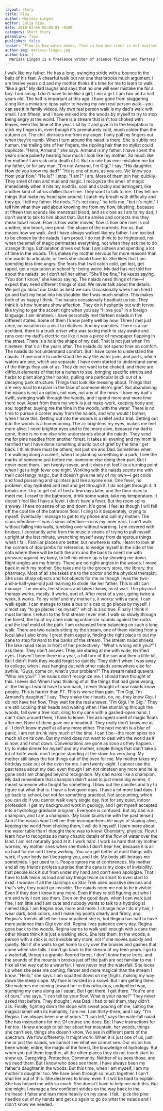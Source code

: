```yaml
---
layout: story
title: Flow
author: Marissa Lingen
editor: Julia Rios
date: 2018-03-06 00:00:01 -0500
category: Short Story
permalink: flow
published: false
teaser: “Flow is how water moves, flow is how one river is not another, one brook, one pond. The shape of the currents. For us, that means how we walk. And I have always walked like my father.”
author-img: marissa-lingen.jpg
author-bio: |
  Marissa Lingen is a freelance writer of science fiction and fantasy living in the Minneapolis suburbs with two large men and one small dog. She hikes when she can, bakes when she can't, thinks way too much about soil rehabilitation, and worries about as much as you'd think, all things considered.  
---
```


I walk like my father. He has a long, swinging stride with a bounce in the balls of his feet. A cheerful walk but not one that brooks much argument. I am twelve years old and my mother thinks it's time for me to learn to walk "like a girl." My dad laughs and says that no one will ever mistake me for a boy. I am smug. I don't have to be _like_ a girl, I _am_ a girl.
I am two and a half years old. The half is important at this age. I have gone from staggering along like a miniature tipsy sailor to having my own real person walk—you can see it in family videos.
My own real person walk is my dad's walk writ small.
I am fifteen, and I have walked into the woods by myself to try to stop being angry at the world. There is a stream that isn't too choked with leaves, even this time of the year. I sit by it and give in to the temptation to stick my fingers in, even though it's prematurely cold, much colder than the autumn air. The chill distracts me from my anger. I only pull my fingers out when they're numb.
When I turn around the naiad is there. She is subtly not human, the trailing bits of her fingers, the rippling hair that no stylist could duplicate. "Hello, Armand," she says.
Armand is my father.
I have spent the years since puberty hearing how much I look like my mother. So much like her mother! I am sick unto death of it. But no one has ever mistaken me for my father, or for any man.
"I'm not Armand, I'm Gigi," I say. "His daughter. How do you know my dad?"
"He is one of ours, as you are. We know you from your flow."
"He is?" I stop. "I am?"
I am.
More of them join her, quickly. They smell of rain and mud and magic. I recognize the smell of magic immediately when it hits my nostrils, cool and crackly and astringent, like another kind of citrus chillier than lime. They want to talk to me. They tell me things that make my head spin around. I catch my breath with difficulty and they go.
I tell my father. He nods. "It's not easy," he tells me, "but it's right."
I tell him what they said about knowing me from my flow, blushing, because at fifteen that sounds like menstrual blood, and as close as I am to my dad, I don't want to talk to him about that. But he smiles and corrects me: they mean how I move. Flow is how water moves, flow is how one river is not another, one brook, one pond. The shape of the currents.
For us, that means how we walk. And I have always walked like my father.
I am excited to be chosen by the naiads. I am proud. I do not think to be frightened, not when the smell of magic permeates everything, not when they ask me to do strange things. Exhilaration drives out fear.
I am sixteen and spending a lot of time in the woods. This makes my mother nervous for more reasons than she wants to articulate, or feels she should have to. She likes that I am spending less time angry. She fears that I will catch cold, get lost, get raped, get a reputation at school for being weird.
My dad has not told her about the naiads, so I don't tell her either.
"She'll be fine," he keeps saying.
"You don't know," she keeps saying.
The naiads need things of me—I expect they need different things of dad. We never talk about the details. We just go about our tasks as best we can. Occasionally when I am tired I go and butt my head into his shoulder like I was much smaller. This makes both of us happy I think.
The naiads occasionally headbutt us too. They think it is how humans show affection. They do it hesitantly but with fervor, like trying to get the accent right when you say "I love you" in a foreign language.
I am nineteen. I have personally met thirteen naiads in five different states. Some of them I know pretty well by now. Three I met just once, on vacation or a visit to relatives. And my dad dies. There is a car accident, there is a truck driver who was taking meth to stay awake and runs over my dad's electric car like it was a piece of newspaper flapping in the street. There is a hole the shape of my dad.
That is not just when I'm nineteen, that's all the years after.
The naiads do not spend time on comfort. The naiads do not understand comfort. But I have come to understand the naiads. I have come to understand the way the water joins and parts, which waters are one, which are separate. I have even started to understand some of the things they ask of us. They do not want to be choked, and there are difficult elements of that for a human to see, bringing specific shrubs and herbs to plant along their banks, pulling one particular brick out of a decaying park structure. Things that look like messing about. Things that are very hard to explain in the face of someone else's grief.
But abandoning the naiads is not an option, not now, not any of the nows.
I have my dad's swift, swinging walk through the woods, and I spend more and more time there now. Apart from them my work is just make-work, keeping body and soul together, buying me the time in the woods, with the water. There is no time to pursue a career away from the naiads, and why would I bother, when I have this.
Getting out into the woods is a relief and a trial. Getting out into the woods is a homecoming. The air brightens my eyes, makes me feel more alive. I need brighter eyes and to feel more alive, because my dad is gone, there is no one else who understands about the naiads.
They send me for pine needles from another forest. It takes all evening and my mom is terrified that I have done something drastic out of grief by the time I get back.
I think there must be others, not just me and Dad. Sometimes when I'm walking along a culvert, when I'm planting something in a park, I see the marks of someone just before me, someone else doing their part. But I never meet them.
I am twenty-seven, and it does not feel like a turning point when I get a high fever one night. Working with the naiads scents me with their cool tangy magic, but it doesn't give me any of my own—I get colds and food poisoning and splinters just like anyone else. One fever, no problem, stay hydrated and rest and get through it.
I do not get through it.
It breaks me.
I try to get out of bed a few days later, and the floor rises to meet me. I crawl to the bathroom, drink some water, take my temperature. It doesn't feel like I have a fever. I don't have a fever. But the room spins anyway.
I have no sense of up and down. It's gone. I feel as though I will fall off the cool tile of the bathroom floor. I cling to it desperately, crying to myself. Eventually I manage to get to my phone and call my mother.
The sinus infection—it was a sinus infection—ruins my inner ears. I can't walk without falling into walls, tumbling over without warning. I am covered with bruises. I constantly ache from the muscle strains of trying to pull myself upright at the last minute, wrenching myself away from dangerous things when I fall. Familiar places are better, but nowhere is safe. I learn to look at the corners of doorjambs for reference, to wedge myself in the side of the sofa where there will be both the arm and the back to orient me with pressure against my body, to tell me where up is by showing me down. Right-angles are my friends.
There are no right-angles in the woods.
I move back in with my mother. She takes me to the grocery store, the library, the pharmacy. Most of all she takes me to the doctor and the physical therapist. She uses sharp objects and hot objects for me as though I was the two-and-a-half-year-old just learning to stride like her father.
This is all I can manage. The woods, the streams and lakes I know, must wait.
The physical therapy works, mostly. It works, sort of. After most of a year, going twice a week, it works. To my relief and my mother's, it works: with a cane, I can walk again. I can manage to take a bus or a cab to go places by myself. I almost say "to go places like myself," which is also true.
Finally I think it must be time. I return to the first stream I ever met. I walk so slowly through the forest, the tip of my cane making unfamiliar sounds against the rocks and the leaf mold of the path. I am exhausted from balancing on such a long walk. There are two naiads sitting by the stream, one of them visiting from a local lake I also know. I greet them eagerly, finding the right place to put my cane to step forward to the banks of the stream.
The stream naiad shrieks. The lake naiad steps in front of her protectively.
"What's wrong with you?" I ask them.
They don't answer. They are staring at me with wide, terrified eyes. I haven't been there in a year, a full turn of the sun and then a little bit. But I didn't think they would forget so quickly. They didn't when I was away to college, when I was hanging out with other naiads somewhere else for awhile.
"Guys, come on, what's your problem?"
The stream naiad quavers, "Who are you?"
The naiads don't recognize me.
I should have thought of this. I never did. When I was thinking of all the things that had gone wrong, all the things I would have to win back, I never thought of how naiads know people.
This is harder than PT. This is worse than pain.
"I'm Gigi, I'm Armand's daughter," I say. They shake their heads, no, no, they know Gigi, I do not have her flow. They wait for the real answer. "I'm Gigi. I'm Gigi."
They are still cocking their heads and waiting when I flee stumbling through the woods, fall over a tree root, cling to my cane with a gashed-open hand. I can't stick around them, I have to leave. The astringent smell of magic floats after me.
None of them gave me a headbutt. They really don't know me at all.
I don't know myself at all any more either.
The next month is a blur of panic.
I am not drunk very much of the time. I can't be—the room spins too much all on its own. But my mind does not want to deal with the world as it is now, and I shut down. Conversations are gone as soon as they happen. I try to make dinner for myself and my mother, simple things that don't take a lot of knife work, don't require standing at the stove for very long. My mother still takes the hot things out of the oven for me. My mother takes my birthday cake out of the oven for me.
I am twenty-eight.
I cannot use the past tense about my dad, even though I am not nineteen any more and he is gone and I am changed beyond recognition. My dad walks like a champion. My dad remembers that champion didn't used to just mean big winner, it meant someone who fought for something.
I blow out the candles and try to figure out what that is.
I have a few good days. I have a lot more bad days.
I go back to school, but not for something practical. Not accounting, which you can do if you cannot walk every single day. Not for any quiet, indoor profession.
I get my background work in geology, and I get myself accepted into a hydrology graduate program.
Everyone is confused.
But my dad is a champion, and I am a champion. (My brain taunts me with the past tense.) And if the naiads won't tell me their incomprehensible ways of staying alive, keeping the world from choking them, I will do it myself.
I learn more about the water table than I thought there was to know. Chemistry, physics. Flow.
I learn how to recognize so many chaotic details of the flow of water over the land.
I am not naturally good at it. I work hard. I work so hard that my mother worries, my mother cries when she thinks I don't hear her, because it is all so hard for me and I keep working. You can get better at most things with work, if your body isn't betraying you, and I do.
My body still betrays me sometimes. I get used to it.
People ignore me at conferences. My mother and all my friends profess surprise that the cane is my cloak of invisibility, that people kick it out from under my hand and don't even apologize. That I have to talk twice as loud and say things twice as smart to even start to exist. I wonder if all the starships on Star Trek used assistive devices and that's why they could go invisible.
The naiads need me not to be invisible. Even if they don't know it any more. Even if they're still figuring out who I am and why I can see them.
Even on the good days, when I can walk just fine, I am little and I am cute and nobody wants to talk to a hydrologist named Gigi. I am Regina now, more and more. I change how I do my hair, I wear dark, bold colors, and I make my points clearly and firmly, and Regina's friends all tell her how impatient she is, but Regina has had to have more patience than Gigi ever did. Regina lives patience every day.
Regina goes back to the woods.
Regina learns to walk well enough with a cane that other hikers think it is just a walking stick. She lets them. In the woods, a person with a stick is not invisible any more, not if she moves quickly and quietly. Not if she waits to get home to cry over the bruises and gashes that come when she falls.
I don't go back to the stream of my teen years. I go to a waterfall, through a granite-floored forest. I don't know these trees, and the sounds of the mountain brooks just off the path are not familiar to me. I hike all the way out to a waterfall. I have never met the waterfall.
She looks up when she sees me coming, fiercer and more magical than the stream I know.
"Hello," she says. I am squatted down on my thighs, making my way down the steep slope. My face is twisted in a scowl. But I am getting there.
She watches me coming toward her in this ridiculous, undignified way, stumping my cane along as I squat. But I get there. I get there.
"You're one of ours," she says. "I can tell by your flow. What is your name?"
They never asked that before. They thought I was Dad. I had to tell them, they didn't ask.
Finally, fighting down the slope with sweat pouring off me, salting the magical smell with its humanity, I am me.
I am thirty-three, and I say, "I'm Regina. I've always been one of yours."
"I can tell," says the waterfall naiad.
She has instructions for me. Of course she does. But I have instructions for her too. I know enough to tell her about her mountain, her woods, things she can't see, things she doesn't know. We see in different parts of the spectrum. We flow differently.
It might work.
When it is just one of us, just me or just the naiads, we cannot see what we cannot see. Our vision has been whole, entire, the magic of the forest, the knowledge of hydrology. But when you put them together, all the other places they do not touch start to show up.
Caregiving. Protection. Community. Neither of us sees those, and we need them.
But I know who does see them.
I have always been my father's daughter in the woods. But this time, when I am myself, I am my mother's daughter too.
We have been through so much together, I can't shut her out of this. She deserves to know, even if it will be hard to explain. She has helped me with so much. She doesn't have to help me with this.
But she might.
I manage a few confident strides on the way back to the trailhead. I falter and lean more heavily on my cane. I fall. I pick the pine needles out of my hands and get up again to go do what the naiads and I didn't know we needed.
